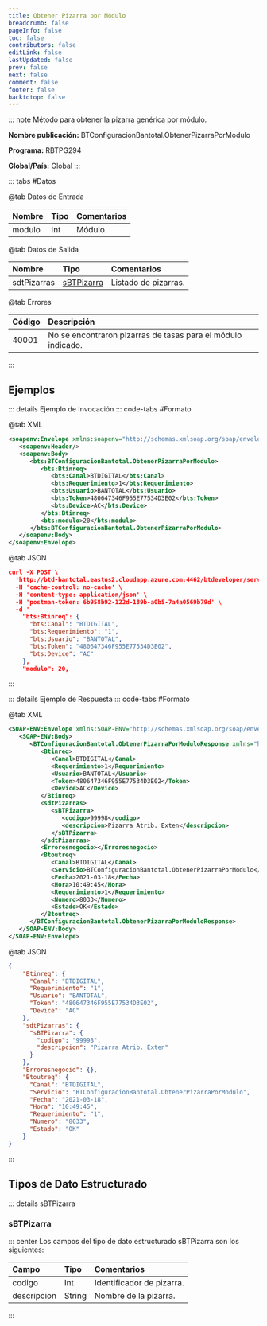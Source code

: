 ```yaml
---
title: Obtener Pizarra por Módulo
breadcrumb: false
pageInfo: false
toc: false
contributors: false
editLink: false
lastUpdated: false
prev: false
next: false
comment: false
footer: false
backtotop: false
---
```


<!-- ABRE DATOS DEL MÉTODO -->
::: note Método para obtener la pizarra genérica por módulo.

**Nombre publicación:** BTConfiguracionBantotal.ObtenerPizarraPorModulo

**Programa:** RBTPG294

**Global/País:** Global
:::
<!-- CIERRA DATOS DEL MÉTODO -->

<!-- ABRE TABLA DE DATOS -->
::: tabs #Datos 

@tab Datos de Entrada

Nombre | Tipo | Comentarios
:--------- | :--------- | :---------
modulo | Int | Módulo.

@tab Datos de Salida

Nombre | Tipo | Comentarios
:--------- | :----------- | :-----------
sdtPizarras | [sBTPizarra](#sbtpizarra) | Listado de pizarras.

@tab Errores

Código | Descripción
:--------- | :-----------
40001 | No se encontraron pizarras de tasas para el módulo indicado.
::: 
<!-- CIERRA TABLA DE DATOS -->

## **Ejemplos**

<!-- ABRE EJEMPLO DE INVOCACIÓN -->
::: details Ejemplo de Invocación 
::: code-tabs #Formato

@tab XML
```xml
<soapenv:Envelope xmlns:soapenv="http://schemas.xmlsoap.org/soap/envelope/" xmlns:bts="http://uy.com.dlya.bantotal/BTSOA/">
   <soapenv:Header/>
   <soapenv:Body>
      <bts:BTConfiguracionBantotal.ObtenerPizarraPorModulo>
         <bts:Btinreq>
            <bts:Canal>BTDIGITAL</bts:Canal>
            <bts:Requerimiento>1</bts:Requerimiento>
            <bts:Usuario>BANTOTAL</bts:Usuario>
            <bts:Token>480647346F955E77534D3E02</bts:Token>
            <bts:Device>AC</bts:Device>
         </bts:Btinreq>
         <bts:modulo>20</bts:modulo>
      </bts:BTConfiguracionBantotal.ObtenerPizarraPorModulo>
   </soapenv:Body>
</soapenv:Envelope>
```

@tab JSON
```json
curl -X POST \
  'http://btd-bantotal.eastus2.cloudapp.azure.com:4462/btdeveloper/servlet/com.dlya.bantotal.odwsbt_BTConfiguracionBantotal_v1?ObtenerPizarraPorModulo' \
  -H 'cache-control: no-cache' \
  -H 'content-type: application/json' \
  -H 'postman-token: 6b958b92-122d-189b-a0b5-7a4a0569b79d' \
  -d '
  	"bts:Btinreq": {
	  "bts:Canal": "BTDIGITAL",
	  "bts:Requerimiento": "1",
	  "bts:Usuario": "BANTOTAL",
	  "bts:Token": "480647346F955E77534D3E02",
	  "bts:Device": "AC"
	},
	"modulo": 20,
```
:::
<!-- CIERRA EJEMPLO DE INVOCACIÓN -->

<!-- ABRE EJEMPLO DE RESPUESTA -->
::: details Ejemplo de Respuesta 
::: code-tabs #Formato

@tab XML
```xml
<SOAP-ENV:Envelope xmlns:SOAP-ENV="http://schemas.xmlsoap.org/soap/envelope/" xmlns:xsd="http://www.w3.org/2001/XMLSchema" xmlns:SOAP-ENC="http://schemas.xmlsoap.org/soap/encoding/" xmlns:xsi="http://www.w3.org/2001/XMLSchema-instance">
   <SOAP-ENV:Body>
      <BTConfiguracionBantotal.ObtenerPizarraPorModuloResponse xmlns="http://uy.com.dlya.bantotal/BTSOA/">
         <Btinreq>
            <Canal>BTDIGITAL</Canal>
            <Requerimiento>1</Requerimiento>
            <Usuario>BANTOTAL</Usuario>
            <Token>480647346F955E77534D3E02</Token>
            <Device>AC</Device>
         </Btinreq>
         <sdtPizarras>
            <sBTPizarra>
               <codigo>99998</codigo>
               <descripcion>Pizarra Atrib. Exten</descripcion>
            </sBTPizarra>
         </sdtPizarras>
         <Erroresnegocio></Erroresnegocio>
         <Btoutreq>
            <Canal>BTDIGITAL</Canal>
            <Servicio>BTConfiguracionBantotal.ObtenerPizarraPorModulo</Servicio>
            <Fecha>2021-03-18</Fecha>
            <Hora>10:49:45</Hora>
            <Requerimiento>1</Requerimiento>
            <Numero>8033</Numero>
            <Estado>OK</Estado>
         </Btoutreq>
      </BTConfiguracionBantotal.ObtenerPizarraPorModuloResponse>
   </SOAP-ENV:Body>
</SOAP-ENV:Envelope>
```

@tab JSON
```json
{
	"Btinreq": {
	  "Canal": "BTDIGITAL",
	  "Requerimiento": "1",
	  "Usuario": "BANTOTAL",
	  "Token": "480647346F955E77534D3E02",
	  "Device": "AC"
	},
	"sdtPizarras": {
	  "sBTPizarra": {
		"codigo": "99998",
		"descripcion": "Pizarra Atrib. Exten"
	  }
	},
	"Erroresnegocio": {},
	"Btoutreq": {
	  "Canal": "BTDIGITAL",
	  "Servicio": "BTConfiguracionBantotal.ObtenerPizarraPorModulo",
	  "Fecha": "2021-03-18",
	  "Hora": "10:49:45",
	  "Requerimiento": "1",
	  "Numero": "8033",
	  "Estado": "OK"
	}
}
```
::: 
<!-- CIERRA EJEMPLO DE RESPUESTA -->

## **Tipos de Dato Estructurado**

<!-- ABRE SDT -->
::: details sBTPizarra  

### sBTPizarra

::: center 
Los campos del tipo de dato estructurado sBTPizarra son los siguientes:

Campo | Tipo | Comentarios
:--------- | :----------- | :-----------
codigo | Int | Identificador de pizarra.
descripcion | String | Nombre de la pizarra.
:::
<!-- CIERRA SDT -->